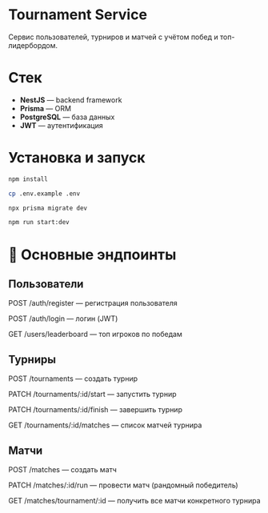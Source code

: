 # Tournament Service

Сервис пользователей, турниров и матчей с учётом побед и топ-лидербордом.

# Стек

- **NestJS** — backend framework
- **Prisma** — ORM
- **PostgreSQL** — база данных
- **JWT** — аутентификация

# Установка и запуск

```bash
npm install

cp .env.example .env

npx prisma migrate dev

npm run start:dev
```

# 📌 Основные эндпоинты

## Пользователи

POST /auth/register — регистрация пользователя

POST /auth/login — логин (JWT)

GET /users/leaderboard — топ игроков по победам

## Турниры

POST /tournaments — создать турнир

PATCH /tournaments/:id/start — запустить турнир

PATCH /tournaments/:id/finish — завершить турнир

GET /tournaments/:id/matches — список матчей турнира

## Матчи

POST /matches — создать матч

PATCH /matches/:id/run — провести матч (рандомный победитель)

GET /matches/tournament/:id — получить все матчи конкретного турнира
